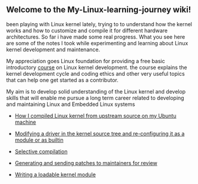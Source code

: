 ## Welcome to the My-Linux-learning-journey wiki!
been playing with Linux kernel lately, trying to to understand how the kernel works and how to customize and compile it for different hardware architectures. So far i have made some real progress. What you see here are some of the notes I took while experimenting and learning about Linux kernel development and maintenance.

My appreciation goes Linux foundation for providing a free basic introductory [course](https://trainingportal.linuxfoundation.org/learn/course/a-beginners-guide-to-linux-kernel-development-lfd103/course-introduction/course-information?page=1) on Linux kernel development. the course explains the kernel development cycle and coding ethics and other very useful topics that can help one get started as a contributor.

My aim is to develop solid understanding of the Linux kernel and develop skills that will enable me pursue a long term career related to developing and maintaining Linux and Embedded Linux systems


* [How I compiled Linux kernel from upstream source on my Ubuntu machine](https://github.com/paulnwoko/My-Linux-learning-journey/wiki/How-i-compiled-linux-kernel-to-source)

* [Modifying a driver in the kernel source tree and re-configuring it as a module or as builtin](https://github.com/paulnwoko/My-Linux-learning-journey/wiki/Edit-Load-and-Unload-drivers-in-linux-kernel-source-tree)

* [Selective compilation](https://github.com/paulnwoko/My-Linux-learning-journey/wiki/Selective-Driver,-Module-and-Source-Compilation)

* [Generating and sending patches to maintainers for review](https://github.com/paulnwoko/My-Linux-learning-journey/wiki/Generating-and-Sending-Patch)

* [Writing a loadable kernel module]()
